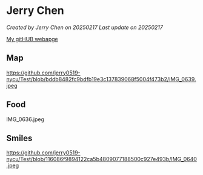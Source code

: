 # Jerry Chen


*Created by Jerry Chen on 20250217  Last update on 20250217*

[My gitHUB webapge](https://github.com/jerry0519-nycu)


## Map
https://github.com/jerry0519-nycu/Test/blob/bddb8482fc9bdfb19e3c137839068f5004f473b2/IMG_0639.jpeg

## Food
IMG_0636.jpeg


## Smiles
https://github.com/jerry0519-nycu/Test/blob/116086f9894122ca5b4809077188500c927e493b/IMG_0640.jpeg

